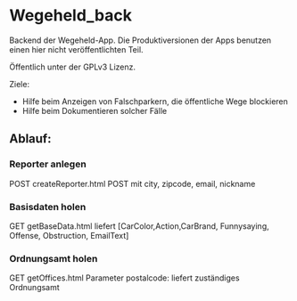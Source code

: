 # Wegeheld_back

Backend der Wegeheld-App. Die Produktiversionen der Apps benutzen einen hier nicht veröffentlichten Teil.

Öffentlich unter der GPLv3 Lizenz.

Ziele:
* Hilfe beim Anzeigen von Falschparkern, die öffentliche Wege blockieren
* Hilfe beim Dokumentieren solcher Fälle

## Ablauf: 
### Reporter anlegen
POST createReporter.html POST mit city, zipcode, email, nickname
### Basisdaten holen
GET getBaseData.html liefert [CarColor,Action,CarBrand, Funnysaying, Offense, Obstruction, EmailText]
### Ordnungsamt holen
GET getOffices.html Parameter postalcode: liefert zuständiges Ordnungsamt 
